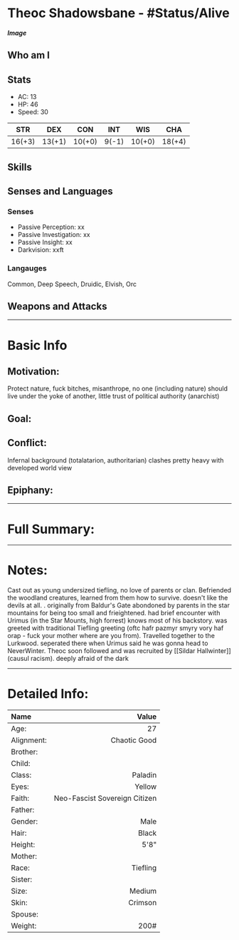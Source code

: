 # Theoc Shadowsbane - #Status/Alive 
***Image***

## Who am I

## Stats
- AC: 13
- HP: 46  
- Speed: 30 

| STR | DEX | CON | INT | WIS | CHA|
| ---- | ---- | ---- | ---- | ---- | ---- |
|16(+3)|13(+1)|10(+0)|9(-1)|10(+0)|18(+4)|

## Skills

## Senses and Languages
### Senses
- Passive Perception: xx
- Passive Investigation: xx
- Passive Insight: xx
- Darkvision: xxft

### Langauges
Common, Deep Speech, Druidic, Elvish, Orc

## Weapons and Attacks

___
# Basic Info

## Motivation: 
Protect nature, fuck bitches, misanthrope, no one (including nature) should live under the yoke of another, little trust of political authority (anarchist)

## Goal:

## Conflict:
Infernal background (totalatarion, authoritarian) clashes pretty heavy with developed world view

## Epiphany:

___
# Full Summary:

___
# Notes:
Cast out as young undersized tiefling, no love of parents or clan. Befriended the woodland creatures, learned from them how to survive. doesn't like the devils at all. . originally from Baldur's Gate abondoned by parents in the star mountains for being too small and frieightened. had brief encounter with Urimus (in the Star Mounts, high forrest) knows most of his backstory. was greeted with traditional Tiefling greeting (oftc hafr pazmyr smyry vory haf orap - fuck your mother where are you from). Travelled together to the Lurkwood. seperated there when Urimus said he was gonna head to NeverWinter. Theoc soon followed and was recruited by [[Sildar Hallwinter]] (causul racism). deeply afraid of the dark

___
# Detailed Info:
Name|Value
:-----|-----:
Age:|27
Alignment:|Chaotic Good
Brother:|
Child:|
Class:|Paladin
Eyes:|Yellow
Faith:|Neo-Fascist Sovereign Citizen
Father:|
Gender:|Male
Hair:|Black
Height:|5'8"
Mother:|
Race:|Tiefling
Sister:|
Size:|Medium
Skin:|Crimson
Spouse:|
Weight:|200#